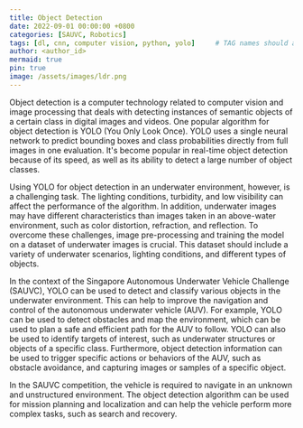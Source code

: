 ```yaml
---
title: Object Detection
date: 2022-09-01 00:00:00 +0800
categories: [SAUVC, Robotics]
tags: [dl, cnn, computer vision, python, yolo]     # TAG names should always be lowercase
author: <author_id>
mermaid: true
pin: true
image: /assets/images/ldr.png
---
```


Object detection is a computer technology related to computer vision and image processing that deals with detecting instances of semantic objects of a certain class in digital images and videos. One popular algorithm for object detection is YOLO (You Only Look Once). YOLO uses a single neural network to predict bounding boxes and class probabilities directly from full images in one evaluation. It's become popular in real-time object detection because of its speed, as well as its ability to detect a large number of object classes.

Using YOLO for object detection in an underwater environment, however, is a challenging task. The lighting conditions, turbidity, and low visibility can affect the performance of the algorithm. In addition, underwater images may have different characteristics than images taken in an above-water environment, such as color distortion, refraction, and reflection. To overcome these challenges, image pre-processing and training the model on a dataset of underwater images is crucial. This dataset should include a variety of underwater scenarios, lighting conditions, and different types of objects.

In the context of the Singapore Autonomous Underwater Vehicle Challenge (SAUVC), YOLO can be used to detect and classify various objects in the underwater environment. This can help to improve the navigation and control of the autonomous underwater vehicle (AUV). For example, YOLO can be used to detect obstacles and map the environment, which can be used to plan a safe and efficient path for the AUV to follow. YOLO can also be used to identify targets of interest, such as underwater structures or objects of a specific class. Furthermore, object detection information can be used to trigger specific actions or behaviors of the AUV, such as obstacle avoidance, and capturing images or samples of a specific object.

In the SAUVC competition, the vehicle is required to navigate in an unknown and unstructured environment. The object detection algorithm can be used for mission planning and localization and can help the vehicle perform more complex tasks, such as search and recovery.